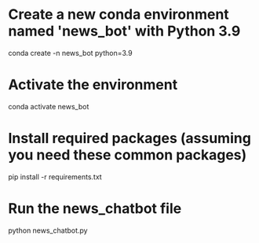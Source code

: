 # Create a new conda environment named 'news_bot' with Python 3.9
conda create -n news_bot python=3.9

# Activate the environment
conda activate news_bot

# Install required packages (assuming you need these common packages)
pip install -r requirements.txt

# Run the news_chatbot file
python news_chatbot.py